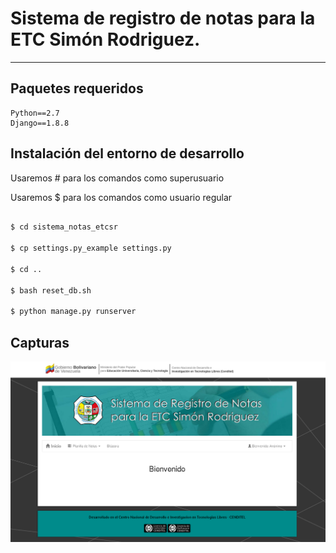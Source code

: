 <h1>Sistema de registro de notas para la ETC Simón Rodriguez.</h1>

<hr />

## Paquetes requeridos
```
Python==2.7
Django==1.8.8
```

## Instalación del entorno de desarrollo

Usaremos # para los comandos como superusuario

Usaremos $ para los comandos como usuario regular

```python

$ cd sistema_notas_etcsr

$ cp settings.py_example settings.py

$ cd ..

$ bash reset_db.sh

$ python manage.py runserver
```
## Capturas

![captura.png](captura.png "captura.png")


